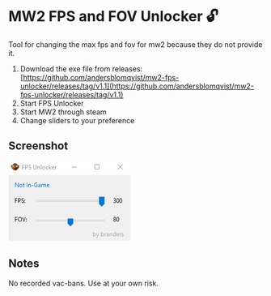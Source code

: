 # MW2 FPS and FOV Unlocker :unlock:

Tool for changing the max fps and fov for mw2 because they do not provide it.

1. Download the exe file from releases: [https://github.com/andersblomqvist/mw2-fps-unlocker/releases/tag/v1.1](https://github.com/andersblomqvist/mw2-fps-unlocker/releases/tag/v1.1)
2. Start FPS Unlocker
3. Start MW2 through steam
4. Change sliders to your preference

## Screenshot

![Screenshot](screenshot.png "Screenshot")

## Notes

No recorded vac-bans. Use at your own risk.
